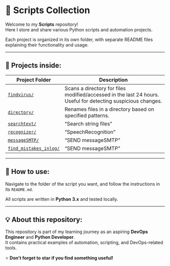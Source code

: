 # 🐍 Scripts Collection

Welcome to my **Scripts** repository!  
Here I store and share various Python scripts and automation projects.

Each project is organized in its own folder, with separate README files explaining their functionality and usage.

---

## 📂 Projects inside:

| Project Folder | Description |
|----------------|-------------|
| [`findvirus/`](./findvirus) | Scans a directory for files modified/accessed in the last 24 hours. Useful for detecting suspicious changes. |
| [`directory/`](./directory) | Renames files in a directory based on specified patterns. |
| [`searchtext/`](./searchtext)  | “Search string files”  |
| [`recognizer/`](./recognizer)  | “SpeechRecognition”  |
| [`messageSMTP/`](./messageSMTP)  | “SEND messageSMTP”  |
| [`find_mistakes_inlog/`](./find_mistakes_inlog)  | “SEND messageSMTP”  |
---

## 📝 How to use:

Navigate to the folder of the script you want, and follow the instructions in its `README.md`.

All scripts are written in **Python 3.x** and tested locally.

---

## 💡 About this repository:

This repository is part of my learning journey as an aspiring **DevOps Engineer** and **Python Developer**.  
It contains practical examples of automation, scripting, and DevOps-related tools.

⭐️ **Don’t forget to star if you find something useful!**


